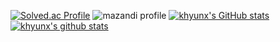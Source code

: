 [![Solved.ac Profile](http://mazassumnida.wtf/api/v2/generate_badge?boj=kangkh0906)](https://solved.ac/kangkh0906/)
![mazandi profile](http://mazandi.herokuapp.com/api?handle=kangkh0906&theme=warm)
[![khyunx's GitHub stats](https://github-readme-stats.vercel.app/api?username=khyunx)](https://github.com/anuraghazra/github-readme-stats)
[![khyunx's github stats](https://github-readme-stats.vercel.app/api/top-langs/?username=kangkh0906&show_icons=true&hide_border=true&title_color=004386&icon_color=004386&layout=compact)](https://github.com/kangkh0906)
